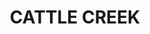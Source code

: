 ---
lastmod: '2025-04-06T06:05:21+00:00'
latitude: -25.765416
layout: suburb
longitude: 151.105529
postcode: '4626'
state: QLD
title: CATTLE CREEK
url: /qld/cattle-creek/
---